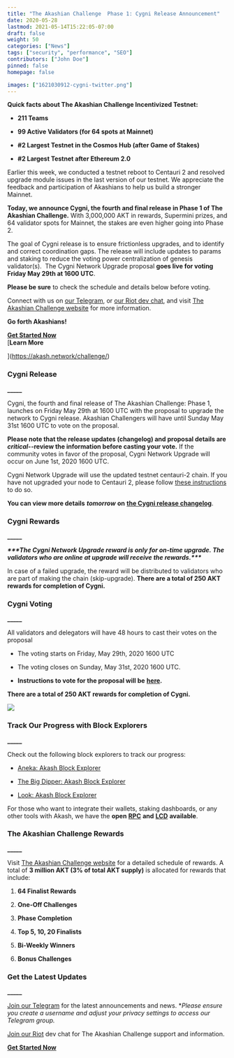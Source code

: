 ```yaml
---
title: "The Akashian Challenge  Phase 1: Cygni Release Announcement"
date: 2020-05-28
lastmod: 2021-05-14T15:22:05-07:00
draft: false
weight: 50
categories: ["News"]
tags: ["security", "performance", "SEO"]
contributors: ["John Doe"]
pinned: false
homepage: false

images: ["1621030912-cygni-twitter.png"]
---
```

**Quick facts about The Akashian Challenge Incentivized Testnet:**

*   **211 Teams**
    
*   **99 Active Validators (for 64 spots at Mainnet)**
    
*   **#2 Largest Testnet in the Cosmos Hub (after Game of Stakes)**
    
*   **#2 Largest Testnet after Ethereum 2.0**
    

Earlier this week, we conducted a testnet reboot to Centauri 2 and resolved upgrade module issues in the last version of our testnet. We appreciate the feedback and participation of Akashians to help us build a stronger Mainnet.   
  
**Today, we announce Cygni, the fourth and final release in Phase 1 of The Akashian Challenge.** With 3,000,000 AKT in rewards, Supermini prizes, and 64 validator spots for Mainnet, the stakes are even higher going into Phase 2.  
  
The goal of Cygni release is to ensure frictionless upgrades, and to identify and correct coordination gaps. The release will include updates to params and staking to reduce the voting power centralization of genesis validator(s).  The Cygni Network Upgrade proposal **goes live for voting Friday May 29th at 1600 UTC**.   
  
**Please be sure** to check the schedule and details below before voting.  
  
Connect with us on [our Telegram](https://t.me/AkashNW), or [our Riot dev chat](https://riot.im/app/#/room/#akashnet:matrix.org), and visit [The Akashian Challenge website](https://akash.network/challenge/) for more information.  
  
**Go forth Akashians!**

[**Get Started Now**  
](https://docs.akash.network/akashian/centauri-2)[**Learn More**  
  
](https://akash.network/challenge/)

### **Cygni Release**  
**\_\_\_\_\_**

Cygni, the fourth and final release of The Akashian Challenge: Phase 1, launches on Friday May 29th at 1600 UTC with the proposal to upgrade the network to Cygni release. Akashian Challengers will have until Sunday May 31st 1600 UTC to vote on the proposal.

**Please note that the release updates (changelog) and proposal details are** _**critical**_**\--review the information before casting your vote.** If the community votes in favor of the proposal, Cygni Network Upgrade will occur on June 1st, 2020 1600 UTC. 

Cygni Network Upgrade will use the updated testnet centauri-2 chain. If you have not upgraded your node to Centauri 2, please follow [these instructions](https://docs.akash.network/akashian/centauri-2) to do so.

**You can view more details** _**tomorrow**_ **on** [**the Cygni release changelog**](https://github.com/ovrclk/akash/releases/tag/v0.7.1).   
  

### **Cygni Rewards**  
**\_\_\_\_\_**

_**\*\*\*The Cygni Network Upgrade reward is only for on-time upgrade. The validators who are online at upgrade will receive the rewards.\*\*\***_

In case of a failed upgrade, the reward will be distributed to validators who are part of making the chain (skip-upgrade). **There are a total of 250 AKT rewards for completion of Cygni.**  
  

### **Cygni Voting**  
**\_\_\_\_\_**

All validators and delegators will have 48 hours to cast their votes on the proposal

*   The voting starts on Friday, May 29th, 2020 1600 UTC
    
*   The voting closes on Sunday, May 31st, 2020 1600 UTC.
    
*   **Instructions to vote for the proposal will be** [**here**](https://docs.akash.network/akashian/centauri-2)**.**
    

**There are a total of 250 AKT rewards for completion of Cygni.** 

![](https://www.datocms-assets.com/45776/1620922423-screen-shot-2020-05-27-at-10-19-46-pm-1024x236.png)

### **Track Our Progress with Block Explorers**  
**\_\_\_\_\_**

Check out the following block explorers to track our progress:

*   [Aneka: Akash Block Explorer](https://akash.aneka.io/)
    
*   [The Big Dipper: Akash Block Explorer](https://testnet.akash.bigdipper.live/)
    
*   [Look: Akash Block Explorer](https://look.ping.pub/#/validator)
    

For those who want to integrate their wallets, staking dashboards, or any other tools with Akash, we have the **open** [**RPC**](http://akash-rpc.vitwit.com:26657) **and** [**LCD**](http://akash-lcd.vitwit.com:1317) **available**.  
  

### **The Akashian Challenge Rewards**  
**\_\_\_\_\_**

Visit [The Akashian Challenge website](https://akash.network/blog/the-akashian-challenge-incentivized-testnet-live/) for a detailed schedule of rewards. A total of **3 million AKT (3% of total AKT supply)** is allocated for rewards that include:  

1.  **64 Finalist Rewards**
    
2.  **One-Off Challenges**
    
3.  **Phase Completion**
    
4.  **Top 5, 10, 20 Finalists**
    
5.  **Bi-Weekly Winners**
    
6.  **Bonus Challenges**  
      
    

### **Get the Latest Updates**  
**\_\_\_\_\_**

[Join our Telegram](https://t.me/AkashNW) for the latest announcements and news. \*_Please ensure you create a username and adjust your privacy settings to access our Telegram group._

[Join our Riot](https://riot.im/app/#/room/#akashnet:matrix.org) dev chat for The Akashian Challenge support and information.  
  

[**Get Started Now**  
](https://docs.akash.network/akashian/centauri-2)
